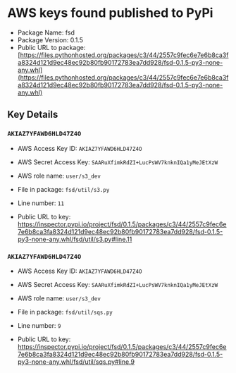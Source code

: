 # AWS keys found published to PyPi

* Package Name: fsd
* Package Version: 0.1.5
* Public URL to package: [https://files.pythonhosted.org/packages/c3/44/2557c9fec6e7e6b8ca3fa8324d121d9ec48ec92b80fb90172783ea7dd928/fsd-0.1.5-py3-none-any.whl](https://files.pythonhosted.org/packages/c3/44/2557c9fec6e7e6b8ca3fa8324d121d9ec48ec92b80fb90172783ea7dd928/fsd-0.1.5-py3-none-any.whl)

## Key Details

### `AKIAZ7YFAWD6HLD47Z4O`

* AWS Access Key ID: `AKIAZ7YFAWD6HLD47Z4O`
* AWS Secret Access Key: `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` 
* AWS role name: `user/s3_dev`
* File in package: `fsd/util/s3.py`
* Line number: `11`

* Public URL to key: https://inspector.pypi.io/project/fsd/0.1.5/packages/c3/44/2557c9fec6e7e6b8ca3fa8324d121d9ec48ec92b80fb90172783ea7dd928/fsd-0.1.5-py3-none-any.whl/fsd/util/s3.py#line.11



### `AKIAZ7YFAWD6HLD47Z4O`

* AWS Access Key ID: `AKIAZ7YFAWD6HLD47Z4O`
* AWS Secret Access Key: `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` 
* AWS role name: `user/s3_dev`
* File in package: `fsd/util/sqs.py`
* Line number: `9`

* Public URL to key: https://inspector.pypi.io/project/fsd/0.1.5/packages/c3/44/2557c9fec6e7e6b8ca3fa8324d121d9ec48ec92b80fb90172783ea7dd928/fsd-0.1.5-py3-none-any.whl/fsd/util/sqs.py#line.9


